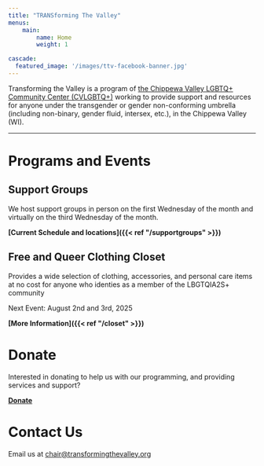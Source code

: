 ```yaml
---
title: "TRANSforming The Valley"
menus:
    main:
        name: Home
        weight: 1

cascade:
  featured_image: '/images/ttv-facebook-banner.jpg'
---
```


Transforming the Valley is a program of [the Chippewa Valley LGBTQ+ Community Center (CVLGBTQ+)](https://www.cvlgbt.org/) working to provide support and resources for anyone under the transgender or gender non-conforming umbrella (including non-binary, gender fluid, intersex, etc.), in the Chippewa Valley (WI).

***

# Programs and Events

## Support Groups
We host support groups in person on the first Wednesday of the month and virtually on the third Wednesday of the month.

**[Current Schedule and locations]({{< ref "/supportgroups" >}})**

## Free and Queer Clothing Closet
Provides a wide selection of clothing, accessories, and personal care items at no cost for anyone who identies as a member of the LBGTQIA2S+ community

Next Event: August 2nd and 3rd, 2025

**[More Information]({{< ref "/closet" >}})**

# Donate
Interested in donating to help us with our programming, and providing services and support?

**[Donate](https://checkout.square.site/merchant/35WWYBEKZMMWZ/checkout/DAH2KNE4IYD3NA3PS747J5GS)**

# Contact Us
Email us at [chair@transformingthevalley.org](mailto:chair@transformingthevalley.org)